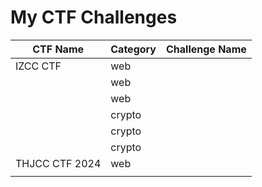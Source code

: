 # My CTF Challenges

| CTF Name | Category | Challenge Name |
| - | - | - |
| IZCC CTF | web | |
| | web | |
| | web | |
| | crypto | |
| | crypto | |
| | crypto | |
| THJCC CTF 2024 | web | |
| | | |
